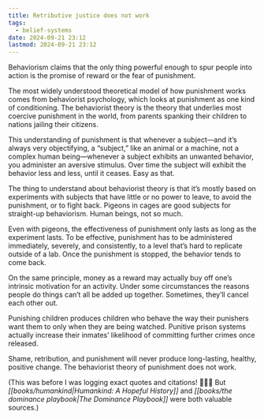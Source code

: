 ```yaml
---
title: Retributive justice does not work
tags:
  - belief-systems
date: 2024-09-21 23:12
lastmod: 2024-09-21 23:12
---
```

Behaviorism claims that the only thing powerful enough to spur people into action is the promise of reward or the fear of punishment. 

The most widely understood theoretical model of how punishment works comes from behaviorist psychology, which looks at punishment as one kind of conditioning. The behaviorist theory is the theory that underlies most coercive punishment in the world, from parents spanking their children to nations jailing their citizens.

This understanding of punishment is that whenever a subject—and it’s always very objectifying, a “subject,” like an animal or a machine, not a complex human being—whenever a subject exhibits an unwanted behavior, you administer an aversive stimulus. Over time the subject will exhibit the behavior less and less, until it ceases. Easy as that.

The thing to understand about behaviorist theory is that it’s mostly based on experiments with subjects that have little or no power to leave, to avoid the punishment, or to fight back. Pigeons in cages are good subjects for straight-up behaviorism. Human beings, not so much.

Even with pigeons, the effectiveness of punishment only lasts as long as the experiment lasts. To be effective, punishment has to be administered immediately, severely, and consistently, to a level that’s hard to replicate outside of a lab. Once the punishment is stopped, the behavior tends to come back.

On the same principle, money as a reward may actually buy off one’s intrinsic motivation for an activity. Under some circumstances the reasons people do things can’t all be added up together. Sometimes, they’ll cancel each other out. 

Punishing children produces children who behave the way their punishers want them to only when they are being watched. Punitive prison systems actually increase their inmates’ likelihood of committing further crimes once released.

Shame, retribution, and punishment will never produce long-lasting, healthy, positive change.  The behaviorist theory of punishment does not work. 

(This was before I was logging exact quotes and citations! 🤦🏻‍♀️ But *[[books/humankind|Humankind: A Hopeful History]]* and *[[books/the dominance playbook|The Dominance Playbook]]* were both valuable sources.)